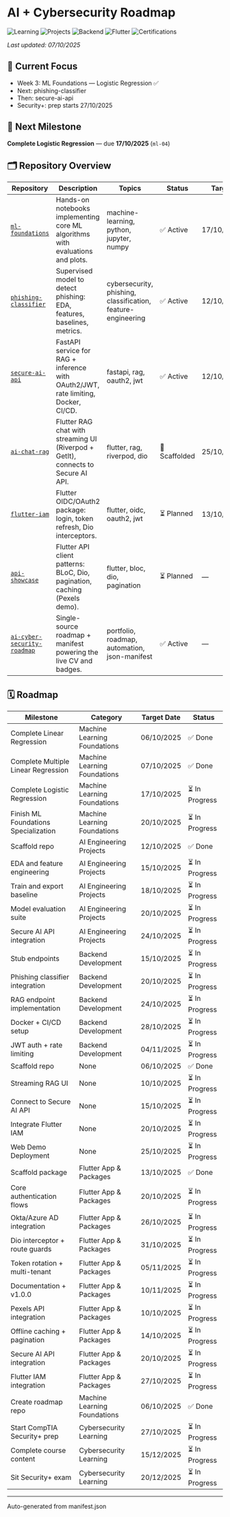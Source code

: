 # AI + Cybersecurity Roadmap

![Learning](https://img.shields.io/badge/Learning-50%25-yellowgreen) ![Projects](https://img.shields.io/badge/Projects-30%25-yellow) ![Backend](https://img.shields.io/badge/Backend-20%25-yellow) ![Flutter](https://img.shields.io/badge/Flutter-10%25-orange) ![Certifications](https://img.shields.io/badge/Certifications-0%25-orange)

_Last updated: 07/10/2025_

## 🧠 Current Focus
- Week 3: ML Foundations — Logistic Regression ✅
- Next: phishing-classifier
- Then: secure-ai-api
- Security+: prep starts 27/10/2025

## 🎯 Next Milestone
**Complete Logistic Regression** — due **17/10/2025** (`ml-04`)

## 🗂️ Repository Overview

| Repository | Description | Topics | Status | Target |
|---|---|---|---|---|
| [`ml-foundations`](https://github.com/Krispy145/ml-foundations) | Hands-on notebooks implementing core ML algorithms with evaluations and plots. | machine-learning, python, jupyter, numpy | ✅ Active | 17/10/2025 |
| [`phishing-classifier`](https://github.com/Krispy145/phishing-classifier) | Supervised model to detect phishing: EDA, features, baselines, metrics. | cybersecurity, phishing, classification, feature-engineering | ✅ Active | 12/10/2025 |
| [`secure-ai-api`](https://github.com/Krispy145/secure-ai-api) | FastAPI service for RAG + inference with OAuth2/JWT, rate limiting, Docker, CI/CD. | fastapi, rag, oauth2, jwt | ✅ Active | 12/10/2025 |
| [`ai-chat-rag`](https://github.com/Krispy145/ai_chat_rag) | Flutter RAG chat with streaming UI (Riverpod + GetIt), connects to Secure AI API. | flutter, rag, riverpod, dio | 🧩 Scaffolded | 25/10/2025 |
| [`flutter-iam`](https://github.com/Krispy145/flutter-iam) | Flutter OIDC/OAuth2 package: login, token refresh, Dio interceptors. | flutter, oidc, oauth2, jwt | ⏳ Planned | 13/10/2025 |
| [`api-showcase`](https://github.com/Krispy145/api_showcase) | Flutter API client patterns: BLoC, Dio, pagination, caching (Pexels demo). | flutter, bloc, dio, pagination | ⏳ Planned | — |
| [`ai-cyber-security-roadmap`](https://github.com/Krispy145/ai-cyber-security-roadmap) | Single-source roadmap + manifest powering the live CV and badges. | portfolio, roadmap, automation, json-manifest | ✅ Active | — |

## 🗓 Roadmap

| Milestone                    | Category              | Target Date | Status     |
| ---------------------------- | --------------------- | ----------- | ---------- |
| Complete Linear Regression | Machine Learning Foundations | 06/10/2025 | ✅ Done |
| Complete Multiple Linear Regression | Machine Learning Foundations | 07/10/2025 | ✅ Done |
| Complete Logistic Regression | Machine Learning Foundations | 17/10/2025 | ⏳ In Progress |
| Finish ML Foundations Specialization | Machine Learning Foundations | 20/10/2025 | ⏳ In Progress |
| Scaffold repo | AI Engineering Projects | 12/10/2025 | ✅ Done |
| EDA and feature engineering | AI Engineering Projects | 15/10/2025 | ⏳ In Progress |
| Train and export baseline | AI Engineering Projects | 18/10/2025 | ⏳ In Progress |
| Model evaluation suite | AI Engineering Projects | 20/10/2025 | ⏳ In Progress |
| Secure AI API integration | AI Engineering Projects | 24/10/2025 | ⏳ In Progress |
| Stub endpoints | Backend Development | 15/10/2025 | ⏳ In Progress |
| Phishing classifier integration | Backend Development | 20/10/2025 | ⏳ In Progress |
| RAG endpoint implementation | Backend Development | 24/10/2025 | ⏳ In Progress |
| Docker + CI/CD setup | Backend Development | 28/10/2025 | ⏳ In Progress |
| JWT auth + rate limiting | Backend Development | 04/11/2025 | ⏳ In Progress |
| Scaffold repo | None | 06/10/2025 | ✅ Done |
| Streaming RAG UI | None | 10/10/2025 | ⏳ In Progress |
| Connect to Secure AI API | None | 15/10/2025 | ⏳ In Progress |
| Integrate Flutter IAM | None | 20/10/2025 | ⏳ In Progress |
| Web Demo Deployment | None | 25/10/2025 | ⏳ In Progress |
| Scaffold package | Flutter App & Packages | 13/10/2025 | ✅ Done |
| Core authentication flows | Flutter App & Packages | 20/10/2025 | ⏳ In Progress |
| Okta/Azure AD integration | Flutter App & Packages | 26/10/2025 | ⏳ In Progress |
| Dio interceptor + route guards | Flutter App & Packages | 31/10/2025 | ⏳ In Progress |
| Token rotation + multi-tenant | Flutter App & Packages | 05/11/2025 | ⏳ In Progress |
| Documentation + v1.0.0 | Flutter App & Packages | 10/11/2025 | ⏳ In Progress |
| Pexels API integration | Flutter App & Packages | 10/10/2025 | ⏳ In Progress |
| Offline caching + pagination | Flutter App & Packages | 14/10/2025 | ⏳ In Progress |
| Secure AI API integration | Flutter App & Packages | 20/10/2025 | ⏳ In Progress |
| Flutter IAM integration | Flutter App & Packages | 27/10/2025 | ⏳ In Progress |
| Create roadmap repo | Machine Learning Foundations | 06/10/2025 | ✅ Done |
| Start CompTIA Security+ prep | Cybersecurity Learning | 27/10/2025 | ⏳ In Progress |
| Complete course content | Cybersecurity Learning | 15/12/2025 | ⏳ In Progress |
| Sit Security+ exam | Cybersecurity Learning | 20/12/2025 | ⏳ In Progress |

---

Auto-generated from manifest.json